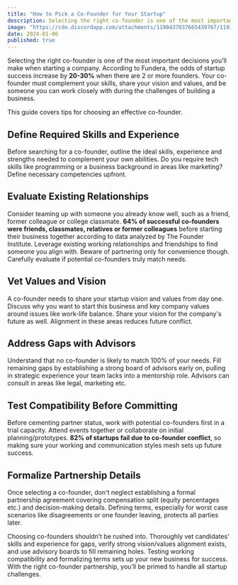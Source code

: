 ```yaml
---
title: "How to Pick a Co-Founder for Your Startup"
description: Selecting the right co-founder is one of the most important decisions you’ll make when starting a company.
image: "https://cdn.discordapp.com/attachments/1190437037665439767/1193362782121361528/foundercentral_49862_magazine_cover_artwork_for_a_business_blog_e482c376-7099-4734-b0c2-b422e447f0e1.png?ex=65ac70b2&is=6599fbb2&hm=fdbb858d597223379220d18e040f9e80fff85e1a4aaf80ca2229331f96b58721&"
date: 2024-01-06
published: true
---
```


Selecting the right co-founder is one of the most important decisions you’ll make when starting a company. According to Fundera, the odds of startup success increase by **20-30%** when there are 2 or more founders. Your co-founder must complement your skills, share your vision and values, and be someone you can work closely with during the challenges of building a business.

This guide covers tips for choosing an effective co-founder.

## Define Required Skills and Experience

Before searching for a co-founder, outline the ideal skills, experience and strengths needed to complement your own abilities. Do you require tech skills like programming or a business background in areas like marketing? Define necessary competencies upfront.

## Evaluate Existing Relationships

Consider teaming up with someone you already know well, such as a friend, former colleague or college classmate. **64% of successful co-founders were friends, classmates, relatives or former colleagues** before starting their business together according to data analyzed by The Founder Institute. Leverage existing working relationships and friendships to find someone you align with. Beware of partnering only for convenience though. Carefully evaluate if potential co-founders truly match needs.

## Vet Values and Vision

A co-founder needs to share your startup vision and values from day one. Discuss why you want to start this business and key company values around issues like work-life balance. Share your vision for the company's future as well. Alignment in these areas reduces future conflict.

## Address Gaps with Advisors

Understand that no co-founder is likely to match 100% of your needs. Fill remaining gaps by establishing a strong board of advisors early on, pulling in strategic experience your team lacks into a mentorship role. Advisors can consult in areas like legal, marketing etc.

## Test Compatibility Before Committing

Before cementing partner status, work with potential co-founders first in a trial capacity. Attend events together or collaborate on initial planning/prototypes. **82% of startups fail due to co-founder conflict**, so making sure your working and communication styles mesh sets up future success.

## Formalize Partnership Details

Once selecting a co-founder, don't neglect establishing a formal partnership agreement covering compensation split (equity percentages etc.) and decision-making details. Defining terms, especially for worst case scenarios like disagreements or one founder leaving, protects all parties later.

Choosing co-founders shouldn’t be rushed into. Thoroughly vet candidates' skills and experience for gaps, verify strong vision/values alignment exists, and use advisory boards to fill remaining holes. Testing working compatibility and formalizing terms sets up your new business for success. With the right co-founder partnership, you’ll be primed to handle all startup challenges.
